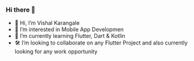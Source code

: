 ### Hi there 👋

<!--
**vishalrk1/vishalrk1** is a ✨ _special_ ✨ repository because its `README.md` (this file) appears on your GitHub profile.-->

- 👋 Hi, I’m Vishal Karangale
- 👀 I’m interested in Mobile App Developmen
- 🌱 I’m currently learning Flutter, Dart & Kotlin
- 🛠 I’m looking to collaborate on any Flutter Project and also currently looking for any work opportunity



